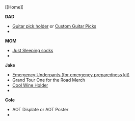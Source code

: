 
[[Home]]

**DAD**
 - [Guitar pick holder](https://www.etsy.com/listing/1620726900/guitar-pick-holder-dinosaur-stegosaurus?gpla=1&gao=1&) or [Custom Guitar Picks](https://www.amazon.com/Custom-Personalized-One-sided-Printing-printing/dp/B0D5YDXSQY/ref=sr_1_2_sspa?crid=1SJ8G98NGEGK8&dib=eyJ2IjoiMSJ9.KACX2KWSZnda9ULbG1z18CdS_aRjt_-WTInfZ9Am0PZCNQJDN-v0UoH76Y_Pm-L3fnwYsrqqZFarFCfOt7irRo8xjGigerjSIpVFLrzSAzyR-nKr0pqepELKD5ETLZf0tfaGFO2EbAOWIPfC75HJYH3We2zZ0lmP4qpWBeZM3e1jOGgHFdkMPW9ILPEl4WyXBFJkVgkxwoooBIJ9kBbpSw2F4jr5LDd15iDH_EFObZUH0D-4F2LWkPXK5YTVZFLA0CVlQtxov7cm4M6JgyV9soYSVftiKlLnGm2qRJc9fFc.zU7Ybl0-TAHtirz22fCKmhiTgZLNGClTwI5HPZC1VIk&dib_tag=se&keywords=custom%2Bguitar%2Bpicks&qid=1733215809&sprefix=custom%2Bguitar%2Bpick%2Caps%2C168&sr=8-2-spons&sp_csd=d2lkZ2V0TmFtZT1zcF9hdGY&th=1)
 - 
   
**MOM**
 - [Just Sleeping socks](https://www.amazon.com/FilmHOO-Birthday-Fathers-Daughter-Christmas/dp/B0BRV5CQ9D/ref=sr_1_54?crid=QI39Y0VB99V3&dib=eyJ2IjoiMSJ9.Zn3MUVr7ZFxN10WlV9UkhtBHagIngl5uzFWVwazVuzvM1TMiiTPupPfQoGTHhrOem678_iszG7GkEZ1SXu-Srtyu0piPMs8w5LEc82ychJwNxFmKu73TNG_tUgMz8T41jcYrLAe5ruOEaHzDdwFnRK7BQOUM_680x5VE-zZgAs5MnfWMzpc8Y3wHtkYlkRemVrMNJl6uMzAyATrtrmX7ygMPqBqqQXLzZXMQavtmXXWErp_oDwtBiVfZyo-__iX88izZo-0p-XISZZmhSKSZoisO2nPFjbYxYyQbftaeo_Y.W_7KMJrrbee_4MvpYqixHYnwe773_pNOr2cZVXVyhTY&dib_tag=se&keywords=funny+gifts&qid=1733374526&sprefix=funny+gifts%2Caps%2C229&sr=8-54)
 - 

**Jake**
 - [Emergency Underpants (for emergency preparedness kit)](https://www.amazon.com/Accoutrements-12041-Emergency-Underpants/dp/B003DM3MN4/ref=sr_1_33?crid=QI39Y0VB99V3&dib=eyJ2IjoiMSJ9.YWVZRyvbb5aP41YVJ_HgIGbtN7QP0iUvYSKncsebLGxiNFhP3U9RhbiFFUN1hs2D85z3NVlqSEPdNjt4xGTJdBNHq8QI60IcRMcScKgbgNknkWyooxpggK6_QQMxUSRIFZvscaCpjDIJeqoO9rtvhJVH3_lLnI_Jf4SChmnlbYCQkn50MJUQcjXoPz3bMXsLn7CANTONrnq5-dqXgxM_htzJeaMrcgttBbwrZ7gOjYrznjSRN8nTaAJx7u6R3y6S6XC1nF0DAaOewdR3eYSsC3V_cs4UmDqs09Q3g3UZD5M.ckHqwYQ7QJghfUehwA17GifuaWzjy6do0RMR3LhuJQA&dib_tag=se&keywords=funny+gifts&qid=1733216106&sprefix=funny+gifts%2Caps%2C229&sr=8-33)
 - Grand Tour One for the Road Merch
 - [Cool Wine Holder](https://www.amazon.com/TBWHL-Novelty-Bottle-Holder-Floating/dp/B077TRYW7F/ref=sr_1_24?crid=3QW2PWMCT9SUS&dib=eyJ2IjoiMSJ9.ngmkaAV7xFDeLKBRi3-Tw0nDJ9CvyTe4dhLufoOm7bwhqqOQv7t-Gu7skww_4q7-dy9JTHTtGkoAJ3V2I9CLsHABINah2PbQjh_HgqR2KHTuXDJ0gkuqQBbX1r1pxZhAGlJM1x_N0oFblsdJk26EZtSFHH1cuxoOiTw0AgYPmuYs4aVB-qX9GT_Y5Qxxo8yVP9oQiCFywEhKIRF-u7h0IDKEyr4BRhIjIrNA99PncogbsJGb92x60e8-oJdvoX4UbOKxB3W6UhUU4zOUIBBo4BJPNi_00n99fXsYTPw8avE.3ifIklVoyfUApMGZJrZlRaH6QDWvzxAy-cr9jJqcsG0&dib_tag=se&keywords=wine%2Bholder&qid=1733375366&sprefix=wine%2Bholde%2Caps%2C127&sr=8-24&th=1)
 - 
**Cole**
 - AOT Displate or AOT Poster
 - 
